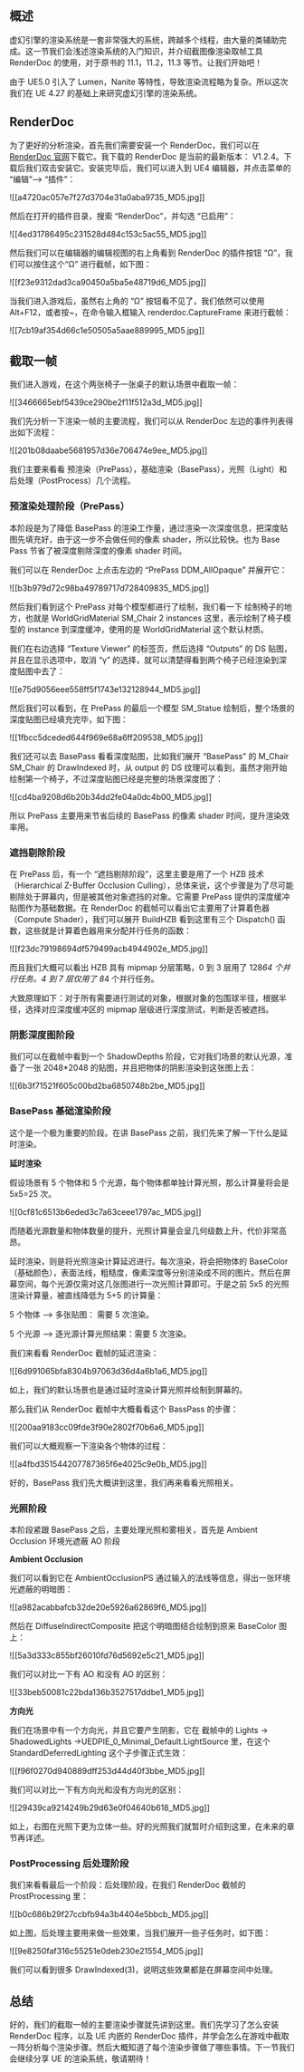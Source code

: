 ## 概述

虚幻引擎的渲染系统是一套非常强大的系统，跨越多个线程，由大量的类辅助完成。这一节我们会浅述渲染系统的入门知识，并介绍截图像渲染取帧工具 RenderDoc 的使用，对于原书的 11.1，11.2，11.3 等节。让我们开始吧！

由于 UE5.0 引入了 Lumen，Nanite 等特性，导致渲染流程略为复杂。所以这次我们在 UE 4.27 的基础上来研究虚幻引擎的渲染系统。

## RenderDoc

为了更好的分析渲染，首先我们需要安装一个 RenderDoc，我们可以在 [RenderDoc 官网](https://renderdoc.org/)下载它。我下载的 RenderDoc 是当前的最新版本： V1.2.4。下载后我们双击安装它。安装完毕后，我们可以进入到 UE4 编辑器，并点击菜单的 “编辑”--> “插件”：

![[a4720ac057e7f27d3704e31a0aba9735_MD5.jpg]]

然后在打开的插件目录，搜索 “RenderDoc”，并勾选 “已启用”：

![[4ed31786495c231528d484c153c5ac55_MD5.jpg]]

然后我们可以在编辑器的编辑视图的右上角看到 RenderDoc 的插件按钮 “Ω”，我们可以按住这个“Ω” 进行截帧，如下图：

![[f23e9312dad3ca90450a5ba5e48719d6_MD5.jpg]]

当我们进入游戏后，虽然右上角的 “Ω” 按钮看不见了，我们依然可以使用 Alt+F12，或者按~，在命令输入框输入 renderdoc.CaptureFrame 来进行截帧：

![[7cb19af354d66c1e50505a5aae889995_MD5.jpg]]

## 截取一帧

我们进入游戏，在这个两张椅子一张桌子的默认场景中截取一帧：

![[3466665ebf5439ce290be2f11f512a3d_MD5.jpg]]

我们先分析一下渲染一帧的主要流程，我们可以从 RenderDoc 左边的事件列表得出如下流程：

![[201b08daabe5681957d36e706474e9ee_MD5.jpg]]

我们主要来看看 预渲染（PrePass），基础渲染（BasePass），光照（Light）和后处理（PostProcess）几个流程。

### 预渲染处理阶段（PrePass）

本阶段是为了降低 BasePass 的渲染工作量，通过渲染一次深度信息，把深度贴图先填充好，由于这一步不会做任何的像素 shader，所以比较快。也为 Base Pass 节省了被深度剔除深度的像素 shader 时间。

我们可以在 RenderDoc 上点击左边的 “PrePass DDM_AllOpaque” 并展开它：

![[b3b979d72c98ba49789717d728409835_MD5.jpg]]

然后我们看到这个 PrePass 对每个模型都进行了绘制，我们看一下 绘制椅子的地方，也就是 WorldGridMaterial SM_Chair 2 instances 这里，表示绘制了椅子模型的 instance 到深度缓冲，使用的是 WorldGridMaterial 这个默认材质。

我们在右边选择 “Texture Viewer” 的标签页，然后选择 “Outputs” 的 DS 贴图，并且在显示选项中，取消 “γ” 的选择，就可以清楚得看到两个椅子已经渲染到深度贴图中去了：

![[e75d9056eee558ff5f1743e132128944_MD5.jpg]]

然后我们可以看到，在 PrePass 的最后一个模型 SM_Statue 绘制后，整个场景的深度贴图已经填充完毕，如下图：

![[1fbcc5dceded644f969e68a6ff209538_MD5.jpg]]

我们还可以去 BasePass 看看深度贴图，比如我们展开 “BasePass” 的 M_Chair SM_Chair 的 DrawIndexed 时，从 output 的 DS 纹理可以看到，虽然才刚开始绘制第一个椅子，不过深度贴图已经是完整的场景深度图了：

![[cd4ba9208d6b20b34dd2fe04a0dc4b00_MD5.jpg]]

所以 PrePass 主要用来节省后续的 BasePass 的像素 shader 时间，提升渲染效率用。

### 遮挡剔除阶段

在 PrePass 后，有一个 “遮挡剔除阶段”，这里主要是用了一个 HZB 技术（Hierarchical Z-Buffer Occlusion Culling），总体来说，这个步骤是为了尽可能剔除处于屏幕内，但是被其他对象遮挡的对象。它需要 PrePass 提供的深度缓冲贴图作为基础数据。在 RenderDoc 的截帧可以看出它主要用了计算着色器（Compute Shader），我们可以展开 BuildHZB 看到这里有三个 Dispatch() 函数，这些就是计算着色器用来分配并行任务的函数：

![[f23dc79198694df579499acb4944902e_MD5.jpg]]

而且我们大概可以看出 HZB 具有 mipmap 分层策略，0 到 3 层用了 128*64 个并行任务。4 到 7 层仅用了 8*4 个并行任务。

大致原理如下：对于所有需要进行测试的对象，根据对象的包围球半径，根据半径，选择对应深度缓冲区的 mipmap 层级进行深度测试，判断是否被遮挡。

### 阴影深度图阶段

我们可以在截帧中看到一个 ShadowDepths 阶段，它对我们场景的默认光源，准备了一张 2048*2048 的贴图，并且把物体的阴影渲染到这张图上去：

![[6b3f71521f605c00bd2ba6850748b2be_MD5.jpg]]

### BasePass 基础渲染阶段

这个是一个极为重要的阶段。在讲 BasePass 之前，我们先来了解一下什么是延时渲染。

**延时渲染**

假设场景有 5 个物体和 5 个光源，每个物体都单独计算光照，那么计算量将会是 5x5=25 次。

![[0cf81c6513b6eded3c7a63ceee1797ac_MD5.jpg]]

而随着光源数量和物体数量的提升，光照计算量会呈几何级数上升，代价非常高昂。

延时渲染，则是将光照渲染计算延迟进行。每次渲染，将会把物体的 BaseColor（基础颜色），表面法线，粗糙度，像素深度等分别渲染成不同的图片。然后在屏幕空间，每个光源仅需对这几张图进行一次光照计算即可。于是之前 5x5 的光照渲染计算量，被直线降低为 5+5 的计算量：

5 个物体 --> 多张贴图： 需要 5 次渲染。

5 个光源 --> 逐光源计算光照结果：需要 5 次渲染。

我们来看看 RenderDoc 截帧的延迟渲染：

![[6d991065bfa8304b97063d36d4a6b1a6_MD5.jpg]]

如上，我们的默认场景也是通过延时渲染计算光照并绘制到屏幕的。

那么我们从 RenderDoc 截帧中大概看看这个 BassPass 的步骤：

![[200aa9183cc09fde3f90e2802f70b6a6_MD5.jpg]]

我们可以大概观察一下渲染各个物体的过程：

![[a4fbd351544207787365f6e4025c9e0b_MD5.jpg]]

好的，BasePass 我们先大概讲到这里，我们再来看看光照相关。

### 光照阶段

本阶段紧跟 BasePass 之后，主要处理光照和雾相关，首先是 Ambient Occlusion 环境光遮蔽 AO 阶段

**Ambient Occlusion**

我们可以看到它在 AmbientOcclusionPS 通过输入的法线等信息，得出一张环境光遮蔽的明暗图：

![[a982acabbafcb32de20e5926a62869f6_MD5.jpg]]

然后在 DiffuseIndirectComposite 把这个明暗图结合绘制到原来 BaseColor 图上：

![[5a3d333c855bf26010fd76d5692e5c21_MD5.jpg]]

我们可以对比一下有 AO 和没有 AO 的区别：

![[33beb50081c22bda136b3527517ddbe1_MD5.jpg]]

**方向光**

我们在场景中有一个方向光，并且它要产生阴影，它在 截帧中的 Lights -> ShadowedLights ->UEDPIE_0_Minimal_Default.LightSource 里，在这个 StandardDeferredLighting 这个子步骤正式生效：

![[f96f0270d940889dff253d44d40f3bbe_MD5.jpg]]

我们可以对比一下有方向光和没有方向光的区别：

![[29439ca9214249b29d63e0f04640b618_MD5.jpg]]

如上，右图在光照下更为立体一些。好的光照我们就暂时介绍到这里，在未来的章节再详述。

### PostProcessing 后处理阶段

我们来看看最后一个阶段：后处理阶段，在我们 RenderDoc 截帧的 ProstProcessing 里：

![[b0c686b29f27ccbfb94a3b4404e5bbcb_MD5.jpg]]

如上图，后处理主要用来做一些效果，当我们展开一些子任务时，如下图：

![[9e8250faf316c55251e0deb230e21554_MD5.jpg]]

我们可以看到很多 DrawIndexed(3)，说明这些效果都是在屏幕空间中处理。

## 总结

好的，我们的截取一帧的主要渲染步骤就先讲到这里。我们先学习了怎么安装 RenderDoc 程序，以及 UE 内嵌的 RenderDoc 插件，并学会怎么在游戏中截取一阵分析每个渲染步骤。然后大概知道了每个渲染步骤做了哪些事情。下一节我们会继续分享 UE 的渲染系统，敬请期待！